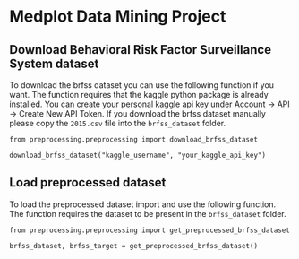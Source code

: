 # Medplot Data Mining Project

## Download Behavioral Risk Factor Surveillance System dataset
To download the brfss dataset you can use the following function if you want. 
The function requires that the kaggle python package is already installed.
You can create your personal kaggle api key under Account -> API -> Create New API Token.
If you download the brfss dataset manually please copy the `2015.csv` file into the `brfss_dataset` folder.
```
from preprocessing.preprocessing import download_brfss_dataset

download_brfss_dataset("kaggle_username", "your_kaggle_api_key")
```

## Load preprocessed dataset
To load the preprocessed dataset import and use the following function.
The function requires the dataset to be present in the `brfss_dataset` folder.
```
from preprocessing.preprocessing import get_preprocessed_brfss_dataset

brfss_dataset, brfss_target = get_preprocessed_brfss_dataset()
```